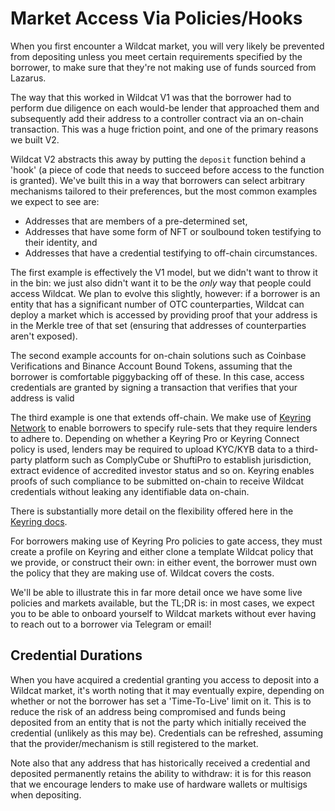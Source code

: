 # Market Access Via Policies/Hooks

When you first encounter a Wildcat market, you will very likely be prevented from depositing unless you meet certain requirements specified by the borrower, to make sure that they're not making use of funds sourced from Lazarus.

The way that this worked in Wildcat V1 was that the borrower had to perform due diligence on each would-be lender that approached them and subsequently add their address to a controller contract via an on-chain transaction. This was a huge friction point, and one of the primary reasons we built V2.

Wildcat V2 abstracts this away by putting the `deposit` function behind a 'hook' (a piece of code that needs to succeed before access to the function is granted). We've built this in a way that borrowers can select arbitrary mechanisms tailored to their preferences, but the most common examples we expect to see are:

* Addresses that are members of a pre-determined set,
* Addresses that have some form of NFT or soulbound token testifying to their identity, and
* Addresses that have a credential testifying to off-chain circumstances.

The first example is effectively the V1 model, but we didn't want to throw it in the bin: we just also didn't want it to be the _only_ way that people could access Wildcat. We plan to evolve this slightly, however: if a borrower is an entity that has a significant number of OTC counterparties, Wildcat can deploy a market which is accessed by providing proof that your address is in the Merkle tree of that set (ensuring that addresses of counterparties aren't exposed).

The second example accounts for on-chain solutions such as Coinbase Verifications and Binance Account Bound Tokens, assuming that the borrower is comfortable piggybacking off of these. In this case, access credentials are granted by signing a transaction that verifies that your address is valid&#x20;

The third example is one that extends off-chain. We make use of [Keyring Network](https://keyring.network) to enable borrowers to specify rule-sets that they require lenders to adhere to. Depending on whether a Keyring Pro or Keyring Connect policy is used, lenders may be required to upload KYC/KYB data to a third-party platform such as ComplyCube or ShuftiPro to establish jurisdiction, extract evidence of accredited investor status and so on. Keyring enables proofs of such compliance to be submitted on-chain to receive Wildcat credentials without leaking any identifiable data on-chain.

There is substantially more detail on the flexibility offered here in the [Keyring docs](https://docs.keyring.network/docs/end-users/how-to-onboard/kyc-onboarding).

For borrowers making use of Keyring Pro policies to gate access, they must create a profile on Keyring and either clone a template Wildcat policy that we provide, or construct their own: in either event, the borrower must own the policy that they are making use of. Wildcat covers the costs.

We'll be able to illustrate this in far more detail once we have some live policies and markets available, but the TL;DR is: in most cases, we expect you to be able to onboard yourself to Wildcat markets without ever having to reach out to a borrower via Telegram or email!

## Credential Durations

When you have acquired a credential granting you access to deposit into a Wildcat market, it's worth noting that it may eventually expire, depending on whether or not the borrower has set a 'Time-To-Live' limit on it. This is to reduce the risk of an address being compromised and funds being deposited from an entity that is not the party which initially received the credential (unlikely as this may be). Credentials can be refreshed, assuming that the provider/mechanism is still registered to the market.

Note also that any address that has historically received a credential and deposited permanently retains the ability to withdraw: it is for this reason that we encourage lenders to make use of hardware wallets or multisigs when depositing.
